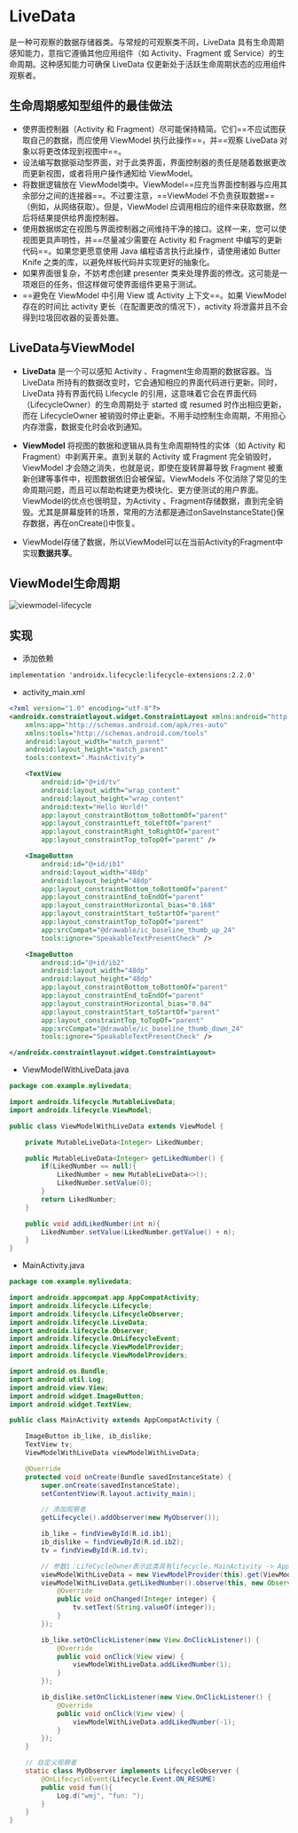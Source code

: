 # LiveData

是一种可观察的数据存储器类。与常规的可观察类不同，LiveData 具有生命周期感知能力，意指它遵循其他应用组件（如 Activity、Fragment 或 Service）的生命周期。这种感知能力可确保 LiveData 仅更新处于活跃生命周期状态的应用组件观察者。

## 生命周期感知型组件的最佳做法

- 使界面控制器（Activity 和 Fragment）尽可能保持精简。它们==不应试图获取自己的数据，而应使用 ViewModel 执行此操作==，并==观察 LiveData 对象以将更改体现到视图中==。
- 设法编写数据驱动型界面，对于此类界面，界面控制器的责任是随着数据更改而更新视图，或者将用户操作通知给 ViewModel。
- 将数据逻辑放在 ViewModel类中。ViewModel==应充当界面控制器与应用其余部分之间的连接器==。不过要注意，==ViewModel 不负责获取数据==（例如，从网络获取）。但是，ViewModel 应调用相应的组件来获取数据，然后将结果提供给界面控制器。
- 使用数据绑定在视图与界面控制器之间维持干净的接口。这样一来，您可以使视图更具声明性，并==尽量减少需要在 Activity 和 Fragment 中编写的更新代码==。如果您更愿意使用 Java 编程语言执行此操作，请使用诸如 Butter Knife 之类的库，以避免样板代码并实现更好的抽象化。
- 如果界面很复杂，不妨考虑创建 presenter 类来处理界面的修改。这可能是一项艰巨的任务，但这样做可使界面组件更易于测试。
- ==避免在 ViewModel 中引用 View 或 Activity 上下文==。如果 ViewModel 存在的时间比 activity 更长（在配置更改的情况下），activity 将泄露并且不会得到垃圾回收器的妥善处置。

## LiveData与ViewModel

- **LiveData** 是一个可以感知 Activity 、Fragment生命周期的数据容器。当 LiveData 所持有的数据改变时，它会通知相应的界面代码进行更新。同时，LiveData 持有界面代码 Lifecycle 的引用，这意味着它会在界面代码（LifecycleOwner）的生命周期处于 started 或 resumed 时作出相应更新，而在 LifecycleOwner 被销毁时停止更新。不用手动控制生命周期，不用担心内存泄露，数据变化时会收到通知。

- **ViewModel** 将视图的数据和逻辑从具有生命周期特性的实体（如 Activity 和 Fragment）中剥离开来。直到关联的 Activity 或 Fragment 完全销毁时，ViewModel 才会随之消失，也就是说，即使在旋转屏幕导致 Fragment 被重新创建等事件中，视图数据依旧会被保留。ViewModels 不仅消除了常见的生命周期问题，而且可以帮助构建更为模块化、更方便测试的用户界面。ViewModel的优点也很明显，为Activity 、Fragment存储数据，直到完全销毁。尤其是屏幕旋转的场景，常用的方法都是通过onSaveInstanceState()保存数据，再在onCreate()中恢复。

- ViewModel存储了数据，所以ViewModel可以在当前Activity的Fragment中实现**数据共享**。

## ViewModel生命周期

  ![viewmodel-lifecycle](E:\markdown\Android\LiveData.assets\viewmodel-lifecycle.png)

## 实现

- 添加依赖

```xml
implementation 'androidx.lifecycle:lifecycle-extensions:2.2.0'
```

- activity_main.xml

```xml
<?xml version="1.0" encoding="utf-8"?>
<androidx.constraintlayout.widget.ConstraintLayout xmlns:android="http://schemas.android.com/apk/res/android"
    xmlns:app="http://schemas.android.com/apk/res-auto"
    xmlns:tools="http://schemas.android.com/tools"
    android:layout_width="match_parent"
    android:layout_height="match_parent"
    tools:context=".MainActivity">

    <TextView
        android:id="@+id/tv"
        android:layout_width="wrap_content"
        android:layout_height="wrap_content"
        android:text="Hello World!"
        app:layout_constraintBottom_toBottomOf="parent"
        app:layout_constraintLeft_toLeftOf="parent"
        app:layout_constraintRight_toRightOf="parent"
        app:layout_constraintTop_toTopOf="parent" />

    <ImageButton
        android:id="@+id/ib1"
        android:layout_width="48dp"
        android:layout_height="48dp"
        app:layout_constraintBottom_toBottomOf="parent"
        app:layout_constraintEnd_toEndOf="parent"
        app:layout_constraintHorizontal_bias="0.168"
        app:layout_constraintStart_toStartOf="parent"
        app:layout_constraintTop_toTopOf="parent"
        app:srcCompat="@drawable/ic_baseline_thumb_up_24"
        tools:ignore="SpeakableTextPresentCheck" />

    <ImageButton
        android:id="@+id/ib2"
        android:layout_width="48dp"
        android:layout_height="48dp"
        app:layout_constraintBottom_toBottomOf="parent"
        app:layout_constraintEnd_toEndOf="parent"
        app:layout_constraintHorizontal_bias="0.84"
        app:layout_constraintStart_toStartOf="parent"
        app:layout_constraintTop_toTopOf="parent"
        app:srcCompat="@drawable/ic_baseline_thumb_down_24"
        tools:ignore="SpeakableTextPresentCheck" />

</androidx.constraintlayout.widget.ConstraintLayout>
```

- ViewModelWithLiveData.java

```java
package com.example.mylivedata;

import androidx.lifecycle.MutableLiveData;
import androidx.lifecycle.ViewModel;

public class ViewModelWithLiveData extends ViewModel {

    private MutableLiveData<Integer> LikedNumber;

    public MutableLiveData<Integer> getLikedNumber() {
        if(LikedNumber == null){
            LikedNumber = new MutableLiveData<>();
            LikedNumber.setValue(0);
        }
        return LikedNumber;
    }

    public void addLikedNumber(int n){
        LikedNumber.setValue(LikedNumber.getValue() + n);
    }
}
```

- MainActivity.java

```java
package com.example.mylivedata;

import androidx.appcompat.app.AppCompatActivity;
import androidx.lifecycle.Lifecycle;
import androidx.lifecycle.LifecycleObserver;
import androidx.lifecycle.LiveData;
import androidx.lifecycle.Observer;
import androidx.lifecycle.OnLifecycleEvent;
import androidx.lifecycle.ViewModelProvider;
import androidx.lifecycle.ViewModelProviders;

import android.os.Bundle;
import android.util.Log;
import android.view.View;
import android.widget.ImageButton;
import android.widget.TextView;

public class MainActivity extends AppCompatActivity {

    ImageButton ib_like, ib_dislike;
    TextView tv;
    ViewModelWithLiveData viewModelWithLiveData;

    @Override
    protected void onCreate(Bundle savedInstanceState) {
        super.onCreate(savedInstanceState);
        setContentView(R.layout.activity_main);

        // 添加观察者
        getLifecycle().addObserver(new MyObserver());

        ib_like = findViewById(R.id.ib1);
        ib_dislike = findViewById(R.id.ib2);
        tv = findViewById(R.id.tv);

        // 参数1：LifeCycleOwner表示此类具有lifecycle，MainActivity -> AppCompatActivity -> FragmentActivity -> ComponentActivity implements LifecycleOwner
        viewModelWithLiveData = new ViewModelProvider(this).get(ViewModelWithLiveData.class);
        viewModelWithLiveData.getLikedNumber().observe(this, new Observer<Integer>() {
            @Override
            public void onChanged(Integer integer) {
                tv.setText(String.valueOf(integer));
            }
        });

        ib_like.setOnClickListener(new View.OnClickListener() {
            @Override
            public void onClick(View view) {
                viewModelWithLiveData.addLikedNumber(1);
            }
        });

        ib_dislike.setOnClickListener(new View.OnClickListener() {
            @Override
            public void onClick(View view) {
                viewModelWithLiveData.addLikedNumber(-1);
            }
        });
    }

    // 自定义观察者
    static class MyObserver implements LifecycleObserver {
        @OnLifecycleEvent(Lifecycle.Event.ON_RESUME)
        public void fun(){
            Log.d("wmj", "fun: ");
        }
    }
}
```

